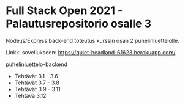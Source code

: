 # Full Stack Open 2021 - Palautusrepositorio osalle 3

Node.js/Express back-end toteutus kurssin osan 2 puhelinluettelolle.

Linkki sovellukseen: https://quiet-headland-61623.herokuapp.com/ 

puhelinluettelo-backend
  * Tehtävät 3.1 - 3.6
  * Tehtävät 3.7 - 3.8
  * Tehtävät 3.9 - 3.11
  * Tehtävä 3.12